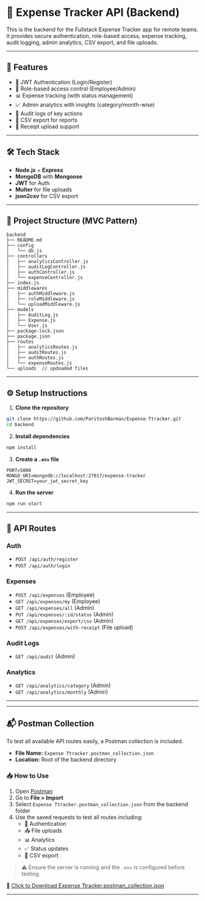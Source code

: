 
# 💼 Expense Tracker API (Backend)

This is the backend for the Fullstack Expense Tracker app for remote teams. It provides secure authentication, role-based access, expense tracking, audit logging, admin analytics, CSV export, and file uploads.

---

## 🚀 Features

- 🔐 JWT Authentication (Login/Register)
- 👥 Role-based access control (Employee/Admin)
- 📊 Expense tracking (with status management)
- 📈 Admin analytics with insights (category/month-wise)
- 📝 Audit logs of key actions
- 🧾 CSV export for reports
- 📁 Receipt upload support
<!-- - 🐳 Docker-ready (optional) -->

---

## 🛠 Tech Stack

- **Node.js** + **Express**
- **MongoDB** with **Mongoose**
- **JWT** for Auth
- **Multer** for file uploads
- **json2csv** for CSV export

---

## 📁 Project Structure (MVC Pattern)

```
backend
├── README.md
├── config
│   └── db.js
├── controllers
│   ├── analyticsController.js
│   ├── auditLogController.js 
│   ├── authController.js     
│   └── expenseController.js  
├── index.js
├── middlewares
│   ├── authMiddleware.js
│   ├── roleMiddleware.js
│   └── uploadMiddleware.js
├── models
│   ├── AuditLog.js
│   ├── Expense.js
│   └── User.js
├── package-lock.json
├── package.json
├── routes
│   ├── analyticsRoutes.js
│   ├── auditRoutes.js
│   ├── authRoutes.js
│   └── expenseRoutes.js
└── uploads  // updoaded files
```

---

## ⚙️ Setup Instructions

1. **Clone the repository**
```bash
git clone https://github.com/ParitoshBarman/Expense-Ttracker.git
cd backend
```

2. **Install dependencies**
```bash
npm install
```

3. **Create a `.env` file**
```
PORT=5000
MONGO_URI=mongodb://localhost:27017/expense-tracker
JWT_SECRET=your_jwt_secret_key
```

4. **Run the server**
```bash
npm run start
```

---

## 🔐 API Routes

### Auth
- `POST /api/auth/register`
- `POST /api/auth/login`

### Expenses
- `POST /api/expenses` (Employee)
- `GET /api/expenses/my` (Employee)
- `GET /api/expenses/all` (Admin)
- `PUT /api/expenses/:id/status` (Admin)
- `GET /api/expenses/export/csv` (Admin)
- `POST /api/expenses/with-receipt` (File upload)

### Audit Logs
- `GET /api/audit` (Admin)

### Analytics
- `GET /api/analytics/category` (Admin)
- `GET /api/analytics/monthly` (Admin)

---



---

## 📬 Postman Collection

To test all available API routes easily, a Postman collection is included.

- **File Name:** `Expense Ttracker.postman_collection.json`
- **Location:** Root of the backend directory

### 📥 How to Use

1. Open [Postman](https://www.postman.com/downloads/)
2. Go to **File > Import**
3. Select `Expense Ttracker.postman_collection.json` from the backend folder
4. Use the saved requests to test all routes including:
   - 🔐 Authentication
   - 📤 File uploads
   - 📊 Analytics
   - ✅ Status updates
   - 📁 CSV export

> ⚠️ Ensure the server is running and the `.env` is configured before testing.

📎 [Click to Download Expense Ttracker.postman_collection.json](./Expense%20Ttracker.postman_collection.json)

---
